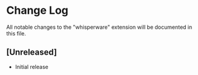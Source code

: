 # Change Log

All notable changes to the "whisperware" extension will be documented in this file.

## [Unreleased]

- Initial release
